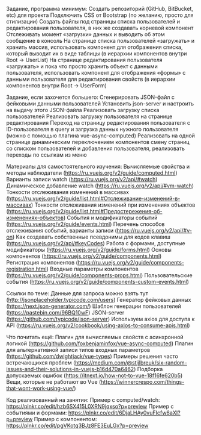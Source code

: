 Задание, программа минимум:
Создать репозиторий (GitHub, BitBucket, etc) для проекта
Подключить CSS от Bootstrap (по желанию, просто для стилизации)
Создать файлы под страницы списка пользователей и редактирования пользователя, в них же создавать корневой компонент
Отслеживать момент «загрузки» данных и выводить об этом сообщение в консоль
На странице списка пользователей «загружать» и хранить массив, использовать компонент для отображения списка, который выводит их в виде таблицы (в иерархии компонентов внутри Root → UserList)
На странице редактирования пользователя «загружать» и пока что просто хранить объект с данными пользователя, использовать компонент для отображения «формы» с данными пользователя для редактирования свойств (в иерархии компонентов внутри Root → UserForm)

Задание, если захочется большего:
Сгенерировать JSON-файл с фейковыми данными пользователей
Установить json-server и настроить на выдачу этого JSON-файла
Реализовать загрузку списка пользователей
Реализовать загрузку пользователя на странице редактирования
Переход на страницу редактирования пользователя с ID-пользователя в query и загрузка данных нужного пользователя (можно с помощью плагина vue-async-computed)
Реализовать на одной странице динамическим переключением компонентов смену страниц со списком пользователей и добавления пользователя, реализовать переходы по ссылкам из меню

Материалы для самостоятельного изучения:
Вычисляемые свойства и методы наблюдатели (https://ru.vuejs.org/v2/guide/computed.html)
Варианты записи watch (https://ru.vuejs.org/v2/api/#watch)
Динамическое добавление watch (https://ru.vuejs.org/v2/api/#vm-watch)
Тонкости отслеживания изменений в массивах (https://ru.vuejs.org/v2/guide/list.html#Отслеживание-изменений-в-массивах)
Тонкости отслеживания изменений при изменениях объектов (https://ru.vuejs.org/v2/guide/list.html#Предостережения-об-изменениях-объектов)
События и модификаторы событий (https://ru.vuejs.org/v2/guide/events.html)
Перечень способов отслеживания событий, варианты записи (https://ru.vuejs.org/v2/api/#v-on)
Как создавать собственные псевдонимы для кодов клавиш (https://ru.vuejs.org/v2/api/#keyCodes)
Работа с формами, доступные модификаторы (https://ru.vuejs.org/v2/guide/forms.html)
Основы компонентов (https://ru.vuejs.org/v2/guide/components.html)
Регистрация компонентов (https://ru.vuejs.org/v2/guide/components-registration.html)
Входные параметры компонентов (https://ru.vuejs.org/v2/guide/components-props.html)
Пользовательские события (https://ru.vuejs.org/v2/guide/components-custom-events.html)

Ссылки по теме:
Данные для запроса можно взять тут (http://jsonplaceholder.typicode.com/users)
Генератор фейковых данных (https://next.json-generator.com/)
Шаблон генерации пользователей (https://pastebin.com/96BQ10wF)
JSON-server (https://github.com/typicode/json-server)
Используем axios для доступа к API (https://ru.vuejs.org/v2/cookbook/using-axios-to-consume-apis.html)

Что почитать ещё:
Плагин для вычисляемых свойств с асинхронной логикой (https://github.com/foxbenjaminfox/vue-async-computed)
Плагин для альтернативной записи типов входных параметров (https://github.com/dwightjack/vue-types)
Примеры решения часто встречающихся проблем (https://medium.com/@stijlbreuk/six-random-issues-and-their-solutions-in-vuejs-b16d470a6462)
Подборка допускаемых ошибок (https://itnext.io/how-not-to-vue-18f16fe620b5)
Вещи, которые не работают во Vue (https://winnercrespo.com/things-that-wont-work-using-vue/)

Код реализованный на занятии:
Пример с computed/watch: https://plnkr.co/edit/hzb6SX415L0XRN9jqxso?p=preview
Пример с событиями и формами: https://plnkr.co/edit/6DjaLHAy0vuFIcfw6aXI?p=preview
Пример с компонентом: https://plnkr.co/edit/pgVKotq3BJz8FE3EuLGx?p=preview
